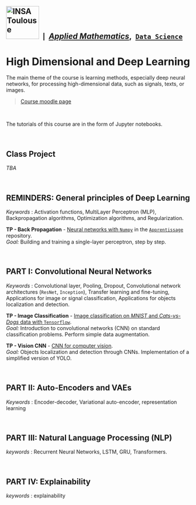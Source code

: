 ## <a href="https://www.insa-toulouse.fr/"><img src="https://www.insa-toulouse.fr/wp-content/uploads/2022/10/Logo_INSAvilletoulouse-RVB.jpg" width=90px; alt="INSA Toulouse"/></a> &nbsp;<small>|</small>&nbsp; [*Applied Mathematics*](http://www.math.insa-toulouse.fr/fr/index.html),&nbsp; [`Data Science`](http://www.math.insa-toulouse.fr/fr/enseignement.html) 


# High Dimensional and Deep Learning

The main theme of the course is learning methods, especially deep neural networks, for processing high-dimensional data, such as signals, texts, or images. 

> [Course moodle page](https://moodle.insa-toulouse.fr/course/view.php?id=1139)

<br>

The tutorials of this course are in the form of Jupyter notebooks.

<br>

## Class Project

<!-- TODO : Description -->
_TBA_

<br>


## REMINDERS: General principles of Deep Learning

_Keywords_ : Activation functions, MultiLayer Perceptron (MLP), Backpropagation algorithms, Optimization algorithms, and Regularization. 

**TP - Back Propagation** - [Neural networks with `Numpy`](https://plmlab.math.cnrs.fr/wikistat/Apprentissage/-/tree/master/BackPropagation) in the [$\texttt{Apprentissage}$](https://plmlab.math.cnrs.fr/wikistat/Apprentissage) repository. <br>
_Goal:_ Building and training a single-layer perceptron, step by step.


<br>


## PART I: Convolutional Neural Networks

_Keywords_ : Convolutional layer, Pooling, Dropout, Convolutional network architectures ($\texttt{ResNet}$, $\texttt{Inception}$), Transfer learning and fine-tuning, Applications for image or signal classification, Applications for objects localization and detection.

**TP - Image Classification** - [Image classification on _MNIST_ and _Cats-vs-Dogs_ data with `Tensorflow`](ImageClassification/). <br>
_Goal:_ Introduction to convolutional networks (CNN) on standard classification problems. Perform simple data augmentation.

**TP - Vision CNN** - [CNN for computer vision](VisionCNN/). <br>
_Goal:_ Objects localization and detection through CNNs. Implementation of a simplified version of YOLO.

<br>


## PART II: Auto-Encoders and VAEs

_Keywords_ : Encoder-decoder, Variational auto-encoder, representation learning

<br>


## PART III: Natural Language Processing (NLP)

_keywords_ : Recurrent Neural Networks, LSTM, GRU, Transformers.

<br>


## PART IV: Explainability

_keywords_ : explainability



